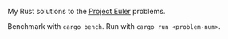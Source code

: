 My Rust solutions to the [Project Euler](https://projecteuler.net/) problems.

Benchmark with `cargo bench`. Run with `cargo run <problem-num>`.
